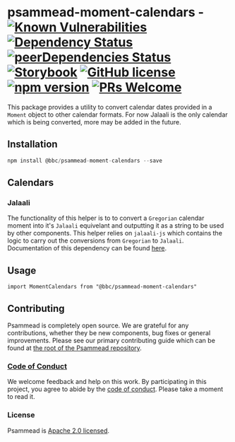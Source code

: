 # psammead-moment-calendars - [![Known Vulnerabilities](https://snyk.io/test/github/bbc/psammead/badge.svg?targetFile=packages%2Fcomponents%2Fpsammead-moment-calendars%2Fpackage.json)](https://snyk.io/test/github/bbc/psammead?targetFile=packages%2Fcomponents%2Fpsammead-moment-calendars%2Fpackage.json) [![Dependency Status](https://david-dm.org/bbc/psammead.svg?path=packages/components/psammead-moment-calendars)](https://david-dm.org/bbc/psammead?path=packages/components/psammead-moment-calendars) [![peerDependencies Status](https://david-dm.org/bbc/psammead/peer-status.svg?path=packages/components/psammead-moment-calendars)](https://david-dm.org/bbc/psammead?path=packages/components/psammead-moment-calendars&type=peer) [![Storybook](https://raw.githubusercontent.com/storybooks/brand/master/badge/badge-storybook.svg?sanitize=true)](https://bbc.github.io/psammead/?path=/story/moment-calendars--containing-image) [![GitHub license](https://img.shields.io/badge/license-Apache%202.0-blue.svg)](https://github.com/bbc/psammead/blob/latest/LICENSE) [![npm version](https://img.shields.io/npm/v/@bbc/psammead-moment-calendars.svg)](https://www.npmjs.com/package/@bbc/psammead-moment-calendars) [![PRs Welcome](https://img.shields.io/badge/PRs-welcome-brightgreen.svg)](https://github.com/bbc/psammead/blob/latest/CONTRIBUTING.md)

This package provides a utility to convert calendar dates provided in a `Moment` object to other calendar formats. For now Jalaali is the only calendar which is being converted, more may be added in the future.

## Installation

```jsx
npm install @bbc/psammead-moment-calendars --save
```

## Calendars

### Jalaali

The functionality of this helper is to to convert a `Gregorian` calendar moment into it's `Jalaali` equivelant and outputting it as a string to be used by other components. This helper relies on `jalaali-js` which contains the logic to carry out the conversions from `Gregorian` to `Jalaali`. Documentation of this dependency can be found [here](https://www.npmjs.com/package/jalaali-js).

## Usage

<!-- Description of the component usage -->

```
import MomentCalendars from "@bbc/psammead-moment-calendars"
```

## Contributing

Psammead is completely open source. We are grateful for any contributions, whether they be new components, bug fixes or general improvements. Please see our primary contributing guide which can be found at [the root of the Psammead repository](https://github.com/bbc/psammead/blob/latest/CONTRIBUTING.md).

### [Code of Conduct](https://github.com/bbc/psammead/blob/latest/CODE_OF_CONDUCT.md)

We welcome feedback and help on this work. By participating in this project, you agree to abide by the [code of conduct](https://github.com/bbc/psammead/blob/latest/CODE_OF_CONDUCT.md). Please take a moment to read it.

### License

Psammead is [Apache 2.0 licensed](https://github.com/bbc/psammead/blob/latest/LICENSE).
